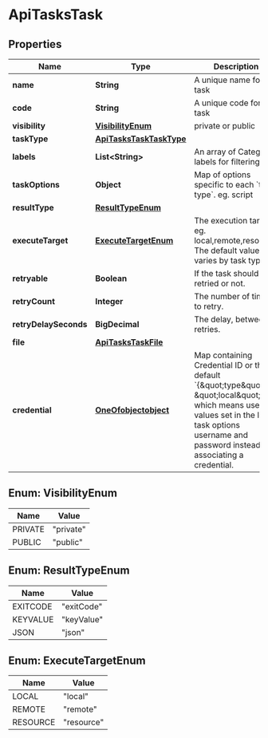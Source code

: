 

# ApiTasksTask

## Properties

Name | Type | Description | Notes
------------ | ------------- | ------------- | -------------
**name** | **String** | A unique name for the task | 
**code** | **String** | A unique code for the task |  [optional]
**visibility** | [**VisibilityEnum**](#VisibilityEnum) | private or public |  [optional]
**taskType** | [**ApiTasksTaskTaskType**](ApiTasksTaskTaskType.md) |  | 
**labels** | **List&lt;String&gt;** | An array of Category labels for filtering |  [optional]
**taskOptions** | **Object** | Map of options specific to each &#x60;task type&#x60;. eg. script |  [optional]
**resultType** | [**ResultTypeEnum**](#ResultTypeEnum) |  |  [optional]
**executeTarget** | [**ExecuteTargetEnum**](#ExecuteTargetEnum) | The execution target. eg. local,remote,resource. The default value varies by task type.  | 
**retryable** | **Boolean** | If the task should be retried or not. |  [optional]
**retryCount** | **Integer** | The number of times to retry. |  [optional]
**retryDelaySeconds** | **BigDecimal** | The delay, between retries. |  [optional]
**file** | [**ApiTasksTaskFile**](ApiTasksTaskFile.md) |  |  [optional]
**credential** | [**OneOfobjectobject**](OneOfobjectobject.md) | Map containing Credential ID or the default &#x60;{\&quot;type\&quot;: \&quot;local\&quot;}&#x60; which means use the values set in the local task options username and password instead of associating a credential.  |  [optional]



## Enum: VisibilityEnum

Name | Value
---- | -----
PRIVATE | &quot;private&quot;
PUBLIC | &quot;public&quot;



## Enum: ResultTypeEnum

Name | Value
---- | -----
EXITCODE | &quot;exitCode&quot;
KEYVALUE | &quot;keyValue&quot;
JSON | &quot;json&quot;



## Enum: ExecuteTargetEnum

Name | Value
---- | -----
LOCAL | &quot;local&quot;
REMOTE | &quot;remote&quot;
RESOURCE | &quot;resource&quot;



